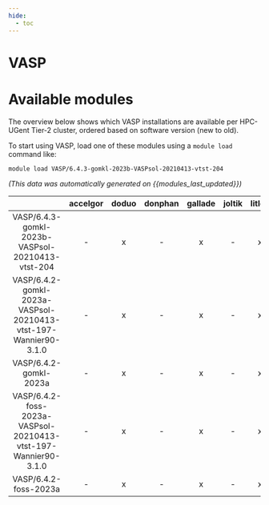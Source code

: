 ```yaml
---
hide:
  - toc
---
```


VASP
====

# Available modules


The overview below shows which VASP installations are available per HPC-UGent Tier-2 cluster, ordered based on software version (new to old).

To start using VASP, load one of these modules using a `module load` command like:

```shell
module load VASP/6.4.3-gomkl-2023b-VASPsol-20210413-vtst-204
```

*(This data was automatically generated on {{modules_last_updated}})*  

| |accelgor|doduo|donphan|gallade|joltik|litleo|shinx|
| :---: | :---: | :---: | :---: | :---: | :---: | :---: | :---: |
|VASP/6.4.3-gomkl-2023b-VASPsol-20210413-vtst-204|-|x|-|x|-|x|x|
|VASP/6.4.2-gomkl-2023a-VASPsol-20210413-vtst-197-Wannier90-3.1.0|-|x|-|x|-|x|x|
|VASP/6.4.2-gomkl-2023a|-|x|-|x|-|x|x|
|VASP/6.4.2-foss-2023a-VASPsol-20210413-vtst-197-Wannier90-3.1.0|-|x|-|x|-|x|x|
|VASP/6.4.2-foss-2023a|-|x|-|x|-|x|x|
